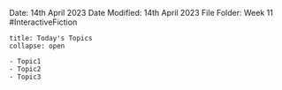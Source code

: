Date: 14th April 2023
Date Modified: 14th April 2023
File Folder: Week 11
#InteractiveFiction 

```ad-abstract
title: Today's Topics
collapse: open

- Topic1
- Topic2
- Topic3

```


